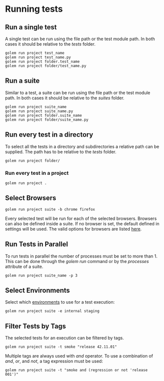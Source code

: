 Running tests
==================================================

## Run a single test

A single test can be run using the file path or the test module path.
In both cases it should be relative to the *tests* folder.
```
golem run project test_name
golem run project test_name.py
golem run project folder.test_name
golem run project folder/test_name.py
```

## Run a suite

Similar to a test, a suite can be run using the file path or the test module path.
In both cases it should be relative to the *suites* folder.

```
golem run project suite_name
golem run project suite_name.py
golem run project folder.suite_name
golem run project folder/suite_name.py
```

## Run every test in a directory

To select all the tests in a directory and subdirectories a relative path can be supplied.
The path has to be relative to the *tests* folder.

```
golem run project folder/
```

### Run every test in a project

```
golem run project .
```

## Select Browsers

```
golem run project suite -b chrome firefox
```

Every selected test will be run for each of the selected browsers.
Browsers can also be defined inside a suite.
If no browser is set, the default defined in settings will be used.
The valid options for browsers are listed [here](browsers.html#valid-options).

## Run Tests in Parallel

To run tests in parallel the number of processes must be set to more than 1.
This can be done through the *golem run* command or by the *processes* attribute of a suite. 

```
golem run project suite_name -p 3
```

## Select Environments

Select which [environments](test-data.html#environments) to use for a test execution:

```
golem run project suite -e internal staging
```

## Filter Tests by Tags

The selected tests for an execution can be filtered by tags.

```
golem run project suite -t smoke "release 42.11.01"
```

Multiple tags are always used with *and* operator.
To use a combination of *and*, *or*, and *not*, a tag expression must be used:

```
golem run project suite -t "smoke and (regression or not 'release 001')"
``` 
